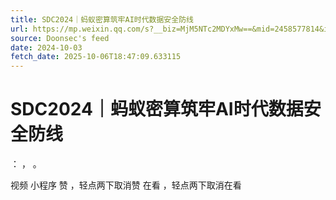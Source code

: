 ```yaml
---
title: SDC2024｜蚂蚁密算筑牢AI时代数据安全防线
url: https://mp.weixin.qq.com/s?__biz=MjM5NTc2MDYxMw==&mid=2458577814&idx=1&sn=5f9215ac40cb5467d0e1583ce4bf66e7
source: Doonsec's feed
date: 2024-10-03
fetch_date: 2025-10-06T18:47:09.633115
---
```


# SDC2024｜蚂蚁密算筑牢AI时代数据安全防线

：
，
。

视频
小程序
赞
，轻点两下取消赞
在看
，轻点两下取消在看